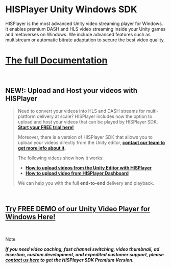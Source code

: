 # HISPlayer Unity Windows SDK

HISPlayer is the most advanced Unity video streaming player for Windows. It enables premium DASH and HLS video streaming inside your Unity games and metaverses on Windows. We include advanced features such as multistream or automatic bitrate adaptation to secure the best video quality.

# [The full Documentation](https://hisplayer.github.io/UnityWindows-SDK)

<br>

## NEW!: Upload and Host your videos with HISPlayer
> Need to convert your videos into HLS and DASH streams for multi-platform delivery at scale? HISPlayer includes now the option to upload and host your videos that can be played by HISPlayer SDK. **[Start your FREE trial here!](https://dashboard.hisplayer.com/signup)**
>
>Moreover, there is a version of HISPlayer SDK that allows you to upload your videos directly from the Unity editor, **[contact our team to get more info about it](https://hisplayer.com/contact-unity3d-video-upload-hosting/).**
> 
>The following videos show how it works:
> * **[How to upload videos from the Unity Editor with HISPlayer](https://www.youtube.com/watch?v=POzM5U31tzc)**
> * **[How to upload video from HISPlayer Dashboard](https://www.youtube.com/watch?v=awfN0zz-8zQ)**
>
> We can help you with the full **end-to-end** delivery and playback.

<br>

## [Try FREE DEMO of our Unity Video Player for Windows Here!](https://github.com/HISPlayer/Unity_Video_Player/releases/tag/v3.4.1)

<br>

> [!NOTE]
> ***If you need video caching, fast channel switching, video thumbnail, ad insertion, custom development, and expedited customer support, please [contact us here](https://hisplayer.com/contact-hisplayer-unity-sdk-premium/) to get the HISPlayer SDK Premium Version.***
